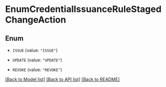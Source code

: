 # EnumCredentialIssuanceRuleStagedChangeAction

## Enum


* `ISSUE` (value: `"ISSUE"`)

* `UPDATE` (value: `"UPDATE"`)

* `REVOKE` (value: `"REVOKE"`)


[[Back to Model list]](../README.md#documentation-for-models) [[Back to API list]](../README.md#documentation-for-api-endpoints) [[Back to README]](../README.md)


